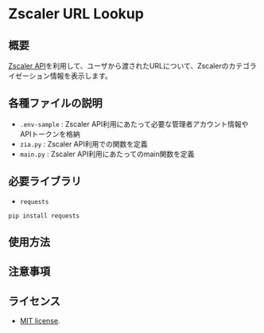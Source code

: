 # Zscaler URL Lookup

## 概要
[Zscaler API](https://help.zscaler.com/zia/api)を利用して、ユーザから渡されたURLについて、Zscalerのカテゴライゼーション情報を表示します。

## 各種ファイルの説明
+ `.env-sample` : Zscaler API利用にあたって必要な管理者アカウント情報やAPIトークンを格納
+ `zia.py` :  Zscaler API利用での関数を定義
+ `main.py` :  Zscaler API利用にあたってのmain関数を定義

## 必要ライブラリ
+ `requests`

```
pip install requests

```

## 使用方法

## 注意事項

## ライセンス
+ [MIT license](https://en.wikipedia.org/wiki/MIT_License).
